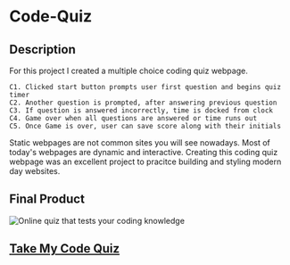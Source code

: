 # Code-Quiz

## Description

For this project I created a multiple choice coding quiz webpage.  

    C1. Clicked start button prompts user first question and begins quiz timer
    C2. Another question is prompted, after answering previous question
    C3. If question is answered incorrectly, time is docked from clock
    C4. Game over when all questions are answered or time runs out
    C5. Once Game is over, user can save score along with their initials

Static webpages are not common sites you will see nowadays. Most of today's webpages are dynamic and interactive. Creating this coding quiz webpage was an excellent project to pracitce building and styling modern day websites.    

## Final Product
![Online quiz that tests your coding knowledge](./assets/images/)


## [Take My Code Quiz](https://margauxjenica.github.io/code-quiz/)